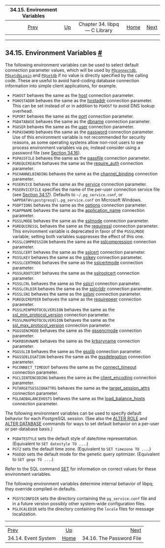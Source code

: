 <!--?xml version="1.0" encoding="UTF-8" standalone="no"?-->

|           34.15. Environment Variables           |                                                  |                               |                                                       |                                                       |
| :----------------------------------------------: | :----------------------------------------------- | :---------------------------: | ----------------------------------------------------: | ----------------------------------------------------: |
| [Prev](libpq-events.html "34.14. Event System")  | [Up](libpq.html "Chapter 34. libpq — C Library") | Chapter 34. libpq — C Library | [Home](index.html "PostgreSQL 17devel Documentation") |  [Next](libpq-pgpass.html "34.16. The Password File") |

***

## 34.15. Environment Variables [#](#LIBPQ-ENVARS)

[]()

The following environment variables can be used to select default connection parameter values, which will be used by [`PQconnectdb`](libpq-connect.html#LIBPQ-PQCONNECTDB), [`PQsetdbLogin`](libpq-connect.html#LIBPQ-PQSETDBLOGIN) and [`PQsetdb`](libpq-connect.html#LIBPQ-PQSETDB) if no value is directly specified by the calling code. These are useful to avoid hard-coding database connection information into simple client applications, for example.

*   []()`PGHOST` behaves the same as the [host](libpq-connect.html#LIBPQ-CONNECT-HOST) connection parameter.
*   []()`PGHOSTADDR` behaves the same as the [hostaddr](libpq-connect.html#LIBPQ-CONNECT-HOSTADDR) connection parameter. This can be set instead of or in addition to `PGHOST` to avoid DNS lookup overhead.
*   []()`PGPORT` behaves the same as the [port](libpq-connect.html#LIBPQ-CONNECT-PORT) connection parameter.
*   []()`PGDATABASE` behaves the same as the [dbname](libpq-connect.html#LIBPQ-CONNECT-DBNAME) connection parameter.
*   []()`PGUSER` behaves the same as the [user](libpq-connect.html#LIBPQ-CONNECT-USER) connection parameter.
*   []()`PGPASSWORD` behaves the same as the [password](libpq-connect.html#LIBPQ-CONNECT-PASSWORD) connection parameter. Use of this environment variable is not recommended for security reasons, as some operating systems allow non-root users to see process environment variables via ps; instead consider using a password file (see [Section 34.16](libpq-pgpass.html "34.16. The Password File")).
*   []()`PGPASSFILE` behaves the same as the [passfile](libpq-connect.html#LIBPQ-CONNECT-PASSFILE) connection parameter.
*   []()`PGREQUIREAUTH` behaves the same as the [require\_auth](libpq-connect.html#LIBPQ-CONNECT-REQUIRE-AUTH) connection parameter.
*   []()`PGCHANNELBINDING` behaves the same as the [channel\_binding](libpq-connect.html#LIBPQ-CONNECT-CHANNEL-BINDING) connection parameter.
*   []()`PGSERVICE` behaves the same as the [service](libpq-connect.html#LIBPQ-CONNECT-SERVICE) connection parameter.
*   []()`PGSERVICEFILE` specifies the name of the per-user connection service file (see [Section 34.17](libpq-pgservice.html "34.17. The Connection Service File")). Defaults to `~/.pg_service.conf`, or `%APPDATA%\postgresql\.pg_service.conf` on Microsoft Windows.
*   []()`PGOPTIONS` behaves the same as the [options](libpq-connect.html#LIBPQ-CONNECT-OPTIONS) connection parameter.
*   []()`PGAPPNAME` behaves the same as the [application\_name](libpq-connect.html#LIBPQ-CONNECT-APPLICATION-NAME) connection parameter.
*   []()`PGSSLMODE` behaves the same as the [sslmode](libpq-connect.html#LIBPQ-CONNECT-SSLMODE) connection parameter.
*   []()`PGREQUIRESSL` behaves the same as the [requiressl](libpq-connect.html#LIBPQ-CONNECT-REQUIRESSL) connection parameter. This environment variable is deprecated in favor of the `PGSSLMODE` variable; setting both variables suppresses the effect of this one.
*   []()`PGSSLCOMPRESSION` behaves the same as the [sslcompression](libpq-connect.html#LIBPQ-CONNECT-SSLCOMPRESSION) connection parameter.
*   []()`PGSSLCERT` behaves the same as the [sslcert](libpq-connect.html#LIBPQ-CONNECT-SSLCERT) connection parameter.
*   []()`PGSSLKEY` behaves the same as the [sslkey](libpq-connect.html#LIBPQ-CONNECT-SSLKEY) connection parameter.
*   []()`PGSSLCERTMODE` behaves the same as the [sslcertmode](libpq-connect.html#LIBPQ-CONNECT-SSLCERTMODE) connection parameter.
*   []()`PGSSLROOTCERT` behaves the same as the [sslrootcert](libpq-connect.html#LIBPQ-CONNECT-SSLROOTCERT) connection parameter.
*   []()`PGSSLCRL` behaves the same as the [sslcrl](libpq-connect.html#LIBPQ-CONNECT-SSLCRL) connection parameter.
*   []()`PGSSLCRLDIR` behaves the same as the [sslcrldir](libpq-connect.html#LIBPQ-CONNECT-SSLCRLDIR) connection parameter.
*   []()`PGSSLSNI` behaves the same as the [sslsni](libpq-connect.html#LIBPQ-CONNECT-SSLSNI) connection parameter.
*   []()`PGREQUIREPEER` behaves the same as the [requirepeer](libpq-connect.html#LIBPQ-CONNECT-REQUIREPEER) connection parameter.
*   []()`PGSSLMINPROTOCOLVERSION` behaves the same as the [ssl\_min\_protocol\_version](libpq-connect.html#LIBPQ-CONNECT-SSL-MIN-PROTOCOL-VERSION) connection parameter.
*   []()`PGSSLMAXPROTOCOLVERSION` behaves the same as the [ssl\_max\_protocol\_version](libpq-connect.html#LIBPQ-CONNECT-SSL-MAX-PROTOCOL-VERSION) connection parameter.
*   []()`PGGSSENCMODE` behaves the same as the [gssencmode](libpq-connect.html#LIBPQ-CONNECT-GSSENCMODE) connection parameter.
*   []()`PGKRBSRVNAME` behaves the same as the [krbsrvname](libpq-connect.html#LIBPQ-CONNECT-KRBSRVNAME) connection parameter.
*   []()`PGGSSLIB` behaves the same as the [gsslib](libpq-connect.html#LIBPQ-CONNECT-GSSLIB) connection parameter.
*   []()`PGGSSDELEGATION` behaves the same as the [gssdelegation](libpq-connect.html#LIBPQ-CONNECT-GSSDELEGATION) connection parameter.
*   []()`PGCONNECT_TIMEOUT` behaves the same as the [connect\_timeout](libpq-connect.html#LIBPQ-CONNECT-CONNECT-TIMEOUT) connection parameter.
*   []()`PGCLIENTENCODING` behaves the same as the [client\_encoding](libpq-connect.html#LIBPQ-CONNECT-CLIENT-ENCODING) connection parameter.
*   []()`PGTARGETSESSIONATTRS` behaves the same as the [target\_session\_attrs](libpq-connect.html#LIBPQ-CONNECT-TARGET-SESSION-ATTRS) connection parameter.
*   []()`PGLOADBALANCEHOSTS` behaves the same as the [load\_balance\_hosts](libpq-connect.html#LIBPQ-CONNECT-LOAD-BALANCE-HOSTS) connection parameter.

The following environment variables can be used to specify default behavior for each PostgreSQL session. (See also the [ALTER ROLE](sql-alterrole.html "ALTER ROLE") and [ALTER DATABASE](sql-alterdatabase.html "ALTER DATABASE") commands for ways to set default behavior on a per-user or per-database basis.)

*   []()`PGDATESTYLE` sets the default style of date/time representation. (Equivalent to `SET datestyle TO ...`.)
*   []()`PGTZ` sets the default time zone. (Equivalent to `SET timezone TO ...`.)
*   []()`PGGEQO` sets the default mode for the genetic query optimizer. (Equivalent to `SET geqo TO ...`.)

Refer to the SQL command [SET](sql-set.html "SET") for information on correct values for these environment variables.

The following environment variables determine internal behavior of libpq; they override compiled-in defaults.

*   []()`PGSYSCONFDIR` sets the directory containing the `pg_service.conf` file and in a future version possibly other system-wide configuration files.
*   []()`PGLOCALEDIR` sets the directory containing the `locale` files for message localization.

***

|                                                  |                                                       |                                                       |
| :----------------------------------------------- | :---------------------------------------------------: | ----------------------------------------------------: |
| [Prev](libpq-events.html "34.14. Event System")  |    [Up](libpq.html "Chapter 34. libpq — C Library")   |  [Next](libpq-pgpass.html "34.16. The Password File") |
| 34.14. Event System                              | [Home](index.html "PostgreSQL 17devel Documentation") |                              34.16. The Password File |

